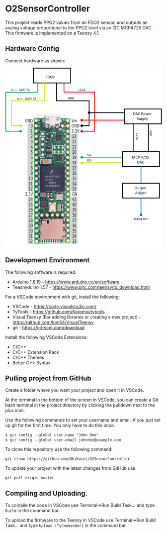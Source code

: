 # O2SensorController

This project reads PPO2 values from an FDO2 sensor, and outputs an analog voltage proportional to the PPO2 level via an I2C MCP4725 DAC. This firmware is implemented on a Teensy 4.1. 

## Hardware Config

Connect hardware as shown:

![Wiring Diagram](Documentation/O2SensorController.png)

## Development Environment
The following software is required: 

* Arduino 1.8.19 - https://www.arduino.cc/en/software
* Teesnyduino 1.57 - https://www.pjrc.com/teensy/td_download.html

For a VSCode environment with git, install the following: 

* VSCode - https://code.visualstudio.com/
* TyTools - https://github.com/Koromix/tytools
* Visual Teensy (For adding libraries or creating a new project) - https://github.com/luni64/VisualTeensy
* git - https://git-scm.com/download

Install the following VSCode Extensions: 

* C/C++
* C/C++ Extension Pack
* C/C++ Themes
* Better C++ Syntax

## Pulling project from GitHub

Create a folder where you want your project and open it in VSCode. 

At the terminal in the bottom of the screen in VSCode, you can create a Git bash terminal in the project directory by clicking the pulldown next to the plus icon. 

Use the following commands to set your username and email, if you just set up git for the first time. You only have to do this once. 

```
$ git config --global user.name "John Doe"
$ git config --global user.email johndoe@example.com
```

To clone this repository use the following command: 

```
git clone https://github.com/ObiKwiet/O2SensorController
```
To update your project with the latest changes from GitHub use

```
git pull origin master
```

## Compiling and Uploading.

To compile the code in VSCode use Terminal->Run Build Task... and type `Build` in the command bar.

To upload the firmware to the Teensy in VSCode use Terminal->Run Build Task... and type `Upload (TyCommander)` in the command bar.


